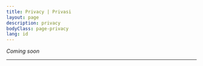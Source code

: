 ```yaml
---
title: Privacy | Privasi
layout: page
description: privacy
bodyClass: page-privacy
lang: id
---
```


_Coming soon_

---